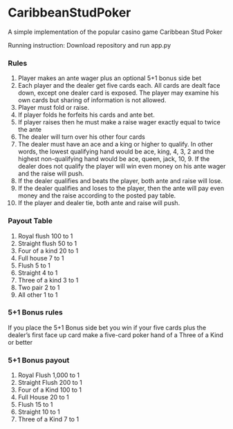 # CaribbeanStudPoker
A simple implementation of the popular casino game Caribbean Stud Poker

Running instruction: Download repository and run app.py
### Rules
1. Player makes an ante wager plus an optional 5+1 bonus side bet
2. Each player and the dealer get five cards each. All cards are dealt face down, except one dealer card is exposed. The player may examine his own cards but sharing of information is not allowed.
3. Player must fold or raise.
4. If player folds he forfeits his cards and ante bet.
5. If player raises then he must make a raise wager exactly equal to twice the ante
6. The dealer will turn over his other four cards
7. The dealer must have an ace and a king or higher to qualify. In other words, the lowest qualifying hand would be ace, king, 4, 3, 2 and the highest non-qualifying hand would be ace, queen, jack, 10, 9. If the dealer does not qualify the player will win even money on his ante wager and the raise will push.
9. If the dealer qualifies and beats the player, both ante and raise will lose.
10. If the dealer qualifies and loses to the player, then the ante will pay even money and the raise according to the posted pay table.
11. If the player and dealer tie, both ante and raise will push.

### Payout Table
1. Royal flush	100 to 1
2. Straight flush	50 to 1
3. Four of a kind	20 to 1
4. Full house	7 to 1
5. Flush	5 to 1
6. Straight	4 to 1
7. Three of a kind	3 to 1
8. Two pair	2 to 1
9. All other	1 to 1

### 5+1 Bonus rules
If you place the 5+1 Bonus side bet you win if your five cards plus the dealer’s first face up card make a five-card poker hand of a Three of a Kind or better

### 5+1 Bonus payout
1. Royal Flush	1,000 to 1
2. Straight Flush	200 to 1
3. Four of a Kind	100 to 1
4. Full House	20 to 1
5. Flush	15 to 1
6. Straight	10 to 1
7. Three of a Kind	7 to 1
